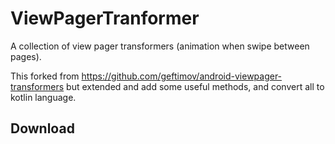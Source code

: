 # ViewPagerTranformer
A collection of view pager transformers (animation when swipe between pages).

This forked from https://github.com/geftimov/android-viewpager-transformers but extended and add some useful methods, and convert all to kotlin language.

## Download
